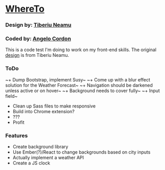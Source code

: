 # [WhereTo](#)
### Design by: [Tiberiu Neamu](https://dribbble.com/tibi_neamu)
### Coded by: [Angelo Cordon](https://www.angelocordon.com)

This is a code test I'm doing to work on my front-end skills. The original [design](https://dribbble.com/shots/1081917-WhereTO-App/attachments/134531) is from Tiberiu Neamu.


### ToDo
  ~+ Dump Bootstrap, implement Susy~
  ~+ Come up with a blur effect solution for the Weather Forecast~
  ~+ Navigation should be darkened unless active or on hover~
  ~+ Background needs to cover fully~
  ~+ Input field~
  + Clean up Sass files to make responsive
  + Build into Chrome extension?
  + ???
  + Profit

### Features
  + Create background library
  + Use Ember(?)/React to change backgrounds based on city inputs
  + Actually implement a weather API
  + Create a JS clock
